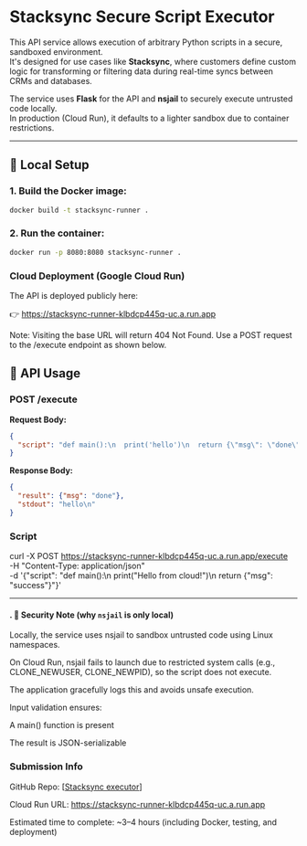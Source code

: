 # Stacksync Secure Script Executor

This API service allows execution of arbitrary Python scripts in a secure, sandboxed environment.  
It's designed for use cases like **Stacksync**, where customers define custom logic for transforming or filtering data during real-time syncs between CRMs and databases.

The service uses **Flask** for the API and **nsjail** to securely execute untrusted code locally.  
In production (Cloud Run), it defaults to a lighter sandbox due to container restrictions.

---

## 🔧 Local Setup

### 1. Build the Docker image:

```bash
docker build -t stacksync-runner .
``` 
### 2. Run the container:
```bash
docker run -p 8080:8080 stacksync-runner . 
``` 

###  Cloud Deployment (Google Cloud Run)
The API is deployed publicly here:

👉 https://stacksync-runner-klbdcp445q-uc.a.run.app

Note: Visiting the base URL will return 404 Not Found.
Use a POST request to the /execute endpoint as shown below.

## 🚀 API Usage

### POST /execute

**Request Body:**
```json
{
  "script": "def main():\n  print('hello')\n  return {\"msg\": \"done\"}"
}

```

**Response Body:**
```json
{
  "result": {"msg": "done"},
  "stdout": "hello\n"
}


```
### Script

curl -X POST https://stacksync-runner-klbdcp445q-uc.a.run.app/execute \
  -H "Content-Type: application/json" \
  -d '{"script": "def main():\n  print(\"Hello from cloud!\")\n  return {\"msg\": \"success\"}"}'

---

#### . 🔐 **Security Note** (why `nsjail` is only local)


Locally, the service uses nsjail to sandbox untrusted code using Linux namespaces.

On Cloud Run, nsjail fails to launch due to restricted system calls (e.g., CLONE_NEWUSER, CLONE_NEWPID), so the script does not execute.

The application gracefully logs this and avoids unsafe execution.

Input validation ensures:

A main() function is present

The result is JSON-serializable


### Submission Info
GitHub Repo: [[Stacksync executor](https://github.com/andresam321/stacksync-script-executor)]

Cloud Run URL: https://stacksync-runner-klbdcp445q-uc.a.run.app

Estimated time to complete: ~3–4 hours (including Docker, testing, and deployment)